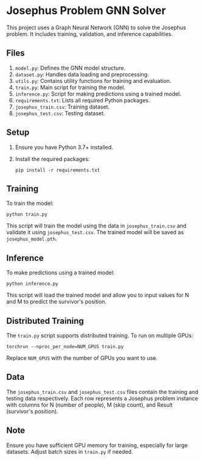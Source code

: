 # Josephus Problem GNN Solver

This project uses a Graph Neural Network (GNN) to solve the Josephus problem. It includes training, validation, and inference capabilities.

## Files

1. `model.py`: Defines the GNN model structure.
2. `dataset.py`: Handles data loading and preprocessing.
3. `utils.py`: Contains utility functions for training and evaluation.
4. `train.py`: Main script for training the model.
5. `inference.py`: Script for making predictions using a trained model.
6. `requirements.txt`: Lists all required Python packages.
7. `josephus_train.csv`: Training dataset.
8. `josephus_test.csv`: Testing dataset.

## Setup

1. Ensure you have Python 3.7+ installed.

2. Install the required packages:

   ```
   pip install -r requirements.txt
   ```

## Training

To train the model:
```
python train.py
```
This script will train the model using the data in `josephus_train.csv` and validate it using `josephus_test.csv`. The trained model will be saved as `josephus_model.pth`.

## Inference

To make predictions using a trained model:
```
python inference.py
```
This script will load the trained model and allow you to input values for N and M to predict the survivor's position.

## Distributed Training

The `train.py` script supports distributed training. To run on multiple GPUs:
```
torchrun --nproc_per_node=NUM_GPUS train.py
```
Replace `NUM_GPUS` with the number of GPUs you want to use.

## Data

The `josephus_train.csv` and `josephus_test.csv` files contain the training and testing data respectively. Each row represents a Josephus problem instance with columns for N (number of people), M (skip count), and Result (survivor's position).

## Note

Ensure you have sufficient GPU memory for training, especially for large datasets. Adjust batch sizes in `train.py` if needed.

